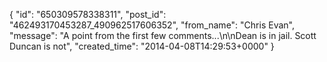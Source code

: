  {
   "id": "650309578338311",
   "post_id": "462493170453287_490962517606352",
   "from_name": "Chris Evan",
   "message": "A point from the first few comments...\n\nDean is in jail. Scott Duncan is not",
   "created_time": "2014-04-08T14:29:53+0000"
 }
